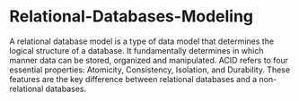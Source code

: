 # Relational-Databases-Modeling
A relational database model is a type of data model that determines the logical structure of a database. It fundamentally determines in which manner data can be stored, organized and manipulated. ACID refers to four essential properties: Atomicity, Consistency, Isolation, and Durability. These features are the key difference between relational databases and a non-relational databases.

